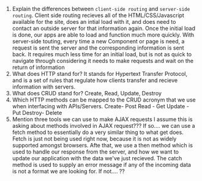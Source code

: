 1.  Explain the differences between `client-side routing` and `server-side routing`.
Client side routing recieves all of the HTML/CSS/Javascript available for the site, does an intial load with it, and does need to contact an outside server for that information again. Once the initial load is done, our apps are able to load and function much more quickly. With server-side touting, every time a new Component or page is need, a request is sent the server and the corresponding information is sent back. It requires much less time for an initial load, but is not as quick to navigate through considering it needs to make requests and wait on the return of information
2. What does HTTP stand for?
It stands for Hypertext Transfer Protocol, and is a set of rules that regulate how clients transfer and recieve information with servers.
3.  What does CRUD stand for?
Create, Read, Update, Destroy
4. Which HTTP methods can be mapped to the CRUD acronym that we use when interfacing with APIs/Servers.
Create- Post
Read - Get
Update - Put
Destroy- Delete
5. Mention three tools we can use to make AJAX requests
I assume this is asking about methods involved in AJAX request???
If so....
we can use a fetch method to essentially do a very similar thing to what get does. Fetch is just not being used right now, because it is not as widely supported amongst browsers. Afte that, we use a then method which is used to handle our response from the server, and how we want to update our application with the data we've just recieved. The catch method is used to supply an error message if any of the incoming data is not a format we are looking for.
If not....
??
